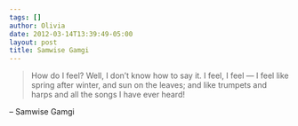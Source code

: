```yaml
---
tags: []
author: Olivia
date: 2012-03-14T13:39:49-05:00
layout: post
title: Samwise Gamgi
---
```


> How do I feel? Well, I don’t know how to say it. I feel, I feel — I feel like spring after winter, and sun on the leaves; and like trumpets and harps and all the songs I have ever heard!

– Samwise Gamgi
